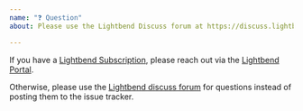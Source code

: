 ```yaml
---
name: "❓ Question"
about: Please use the Lightbend Discuss forum at https://discuss.lightbend.com/c/akka/streams-and-alpakka for questions

---
```


If you have a [Lightbend Subscription](https://www.lightbend.com/lightbend-platform-subscription), please reach out via the [Lightbend Portal](https://portal.lightbend.com/).

Otherwise, please use the [Lightbend discuss forum](https://discuss.lightbend.com/c/akka/streams-and-alpakka) for questions instead of posting them to the issue tracker.
